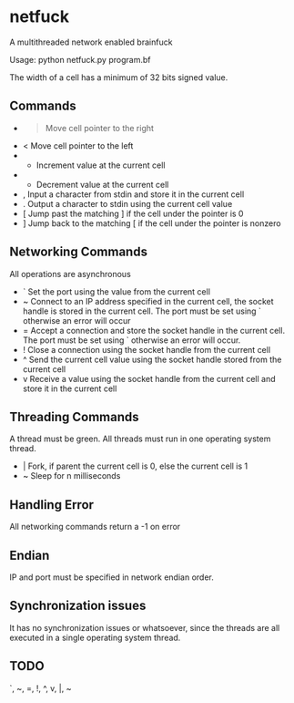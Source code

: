 netfuck
=======

A multithreaded network enabled brainfuck

Usage: python netfuck.py program.bf

The width of a cell has a minimum of 32 bits signed value.

Commands
--------
* > Move cell pointer to the right
* < Move cell pointer to the left
* + Increment value at the current cell
* - Decrement value at the current cell
* , Input a character from stdin and store it in the current cell
* . Output a character to stdin using the current cell value
* [ Jump past the matching ] if the cell under the pointer is 0
* ] Jump back to the matching [ if the cell under the pointer is nonzero

Networking Commands
-------------------
All operations are asynchronous
* ` Set the port using the value from the current cell
* ~ Connect to an IP address specified in the current cell, the socket handle is stored in the current cell. The port must be set using ` otherwise an error will occur
* = Accept a connection and store the socket handle in the current cell. The port must be set using ` otherwise an error will occur.
* ! Close a connection using the socket handle from the current cell
* ^ Send the current cell value using the socket handle stored from the current cell
* v Receive a value using the socket handle from the current cell and store it in the current cell 

Threading Commands
------------------
A thread must be green.
All threads must run in one operating system thread.
* | Fork, if parent the current cell is 0, else the current cell is 1
* ~ Sleep for n milliseconds

Handling Error
--------------
All networking commands return a -1 on error

Endian
------
IP and port must be specified in network endian order. 

Synchronization issues
----------------------
It has no synchronization issues or whatsoever, since the 
threads are all executed in a single operating system thread.

TODO
----
`, ~, =, !, ^, v, |, ~
